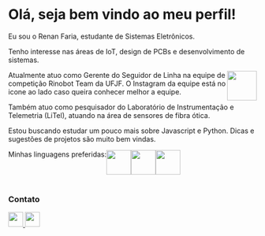 <h1>Olá, seja bem vindo ao meu perfil!</h1>
<p>Eu sou o Renan Faria, estudante de Sistemas Eletrônicos.</p> 
<p>Tenho interesse nas áreas de IoT, design de PCBs e desenvolvimento de sistemas.</p>
<a href="https://www.instagram.com/rinobotbrasil/"><img align=right height=60cm src="https://github.com/sephiroth6001/sephiroth6001/assets/56770025/78c67b57-31d9-4f4b-9db8-51c6ab2b52d2"/></a>
<p>Atualmente atuo como Gerente do Seguidor de Linha na equipe de competição Rinobot Team da UFJF. O Instagram da equipe está no icone ao lado caso queira conhecer melhor a equipe.</p> 
<p> Também atuo como pesquisador do Laboratório de Instrumentação e Telemetria (LiTel), atuando na área de sensores de fibra ótica.  
<p>Estou buscando estudar um pouco mais sobre Javascript e Python. Dicas e sugestões de projetos são muito bem vindas.</p>
<div style="display:flex;">
  Minhas linguagens preferidas: 
  <img height=50cm src="https://ossmalta.eu/wp-content/uploads/2020/06/arduino-icon.png"/>
  <img height=50cm src="https://upload.wikimedia.org/wikipedia/commons/thumb/c/c3/Python-logo-notext.svg/800px-Python-logo-notext.svg.png"/>
  <img height=50cm src="https://upload.wikimedia.org/wikipedia/commons/3/32/C%2B%2B_logo.png"/>
</div>
<footer>
  <br>
  <h3>Contato</h3>
  <a href="mailto:renan.faria1999@gmail.com"><img height=30cm src="https://cdn-icons-png.flaticon.com/512/281/281769.png"</a>
  <a href=www.linkedin.com/in/renan-faria-9955021a1"><img height=30cm src="https://cdn-icons-png.flaticon.com/256/174/174857.png"</a>
</footer>

<!--
**sephiroth6001/sephiroth6001** is a ✨ _special_ ✨ repository because its `README.md` (this file) appears on your GitHub profile.

Here are some ideas to get you started:

- 🔭 I’m currently working on ...
- 🌱 I’m currently learning ...
- 👯 I’m looking to collaborate on ...
- 🤔 I’m looking for help with ...
- 💬 Ask me about ...
- 📫 How to reach me: ...
- 😄 Pronouns: ...
- ⚡ Fun fact: ...
-->

